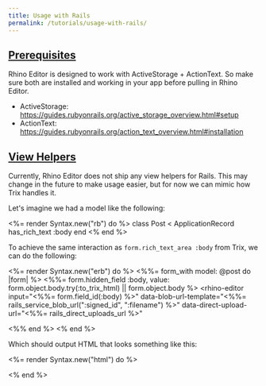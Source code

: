 ```yaml
---
title: Usage with Rails
permalink: /tutorials/usage-with-rails/
---
```


## [Prerequisites](#prerequisites)

Rhino Editor is designed to work with ActiveStorage + ActionText. So make sure both
are installed and working in your app before pulling in Rhino Editor.

- ActiveStorage: <https://guides.rubyonrails.org/active_storage_overview.html#setup>
- ActionText: <https://guides.rubyonrails.org/action_text_overview.html#installation>

## [View Helpers](#view-helpers)

Currently, Rhino Editor does not ship any view helpers for Rails. This may change in
the future to make usage easier, but for now we can mimic how Trix handles it.

Let's imagine we had a model like the following:

<%= render Syntax.new("rb") do %>
class Post < ApplicationRecord
  has_rich_text :body
end
<% end %>

To achieve the same interaction as `form.rich_text_area :body` from Trix,
we can do the following:

<%= render Syntax.new("erb") do %>
<%%= form_with model: @post do |form| %>
  <%%= form.hidden_field :body, value: form.object.body.try(:to_trix_html) || form.object.body %>
  <rhino-editor
    input="<%%= form.field_id(:body) %>"
    data-blob-url-template="<%%= rails_service_blob_url(":signed_id", ":filename") %>"
    data-direct-upload-url="<%%= rails_direct_uploads_url %>"
  ></rhino-editor>
<%% end %>
<% end %>

Which should output HTML that looks something like this:

<%= render Syntax.new("html") do %>
<form>
  <input value="" autocomplete="off" type="hidden" name="post[body]" id="post_body">
  <rhino-editor
    input="post-body"
    data-blob-url-template="http://localhost:5100/rails/active_storage/blobs/redirect/:signed_id/:filename"
    data-direct-upload-url="http://localhost:5100/rails/active_storage/direct_uploads"
  ></rhino-editor>
</form>
<% end %>
